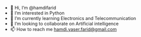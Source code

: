 - 👋 Hi, I’m @hamdifarid
- 👀 I’m interested in Python 
- 🌱 I’m currently learning Electronics and Telecommunication
- 💞️ I’m looking to collaborate on Artificial intelligence
- 📫 How to reach me hamdi.yaser.farid@gmail.com

<!---
hamdifarid/hamdifarid is a ✨ special ✨ repository because its `README.md` (this file) appears on your GitHub profile.
You can click the Preview link to take a look at your changes.
--->
